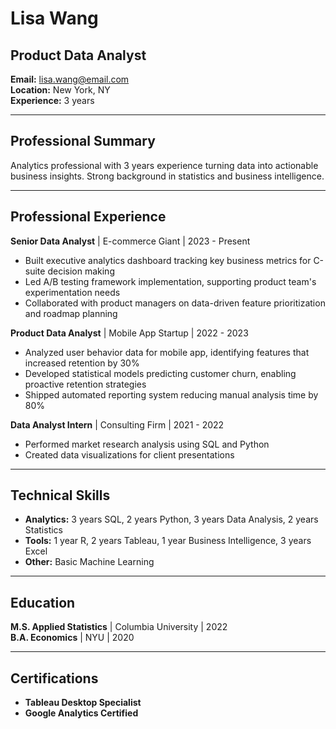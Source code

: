 # Lisa Wang
## Product Data Analyst

**Email:** lisa.wang@email.com  
**Location:** New York, NY  
**Experience:** 3 years  

---

## Professional Summary

Analytics professional with 3 years experience turning data into actionable business insights. Strong background in statistics and business intelligence.

---

## Professional Experience

**Senior Data Analyst** | E-commerce Giant | 2023 - Present
- Built executive analytics dashboard tracking key business metrics for C-suite decision making
- Led A/B testing framework implementation, supporting product team's experimentation needs
- Collaborated with product managers on data-driven feature prioritization and roadmap planning

**Product Data Analyst** | Mobile App Startup | 2022 - 2023
- Analyzed user behavior data for mobile app, identifying features that increased retention by 30%
- Developed statistical models predicting customer churn, enabling proactive retention strategies
- Shipped automated reporting system reducing manual analysis time by 80%

**Data Analyst Intern** | Consulting Firm | 2021 - 2022
- Performed market research analysis using SQL and Python
- Created data visualizations for client presentations

---

## Technical Skills

- **Analytics:** 3 years SQL, 2 years Python, 3 years Data Analysis, 2 years Statistics
- **Tools:** 1 year R, 2 years Tableau, 1 year Business Intelligence, 3 years Excel
- **Other:** Basic Machine Learning

---

## Education

**M.S. Applied Statistics** | Columbia University | 2022  
**B.A. Economics** | NYU | 2020

---

## Certifications

- **Tableau Desktop Specialist**
- **Google Analytics Certified**